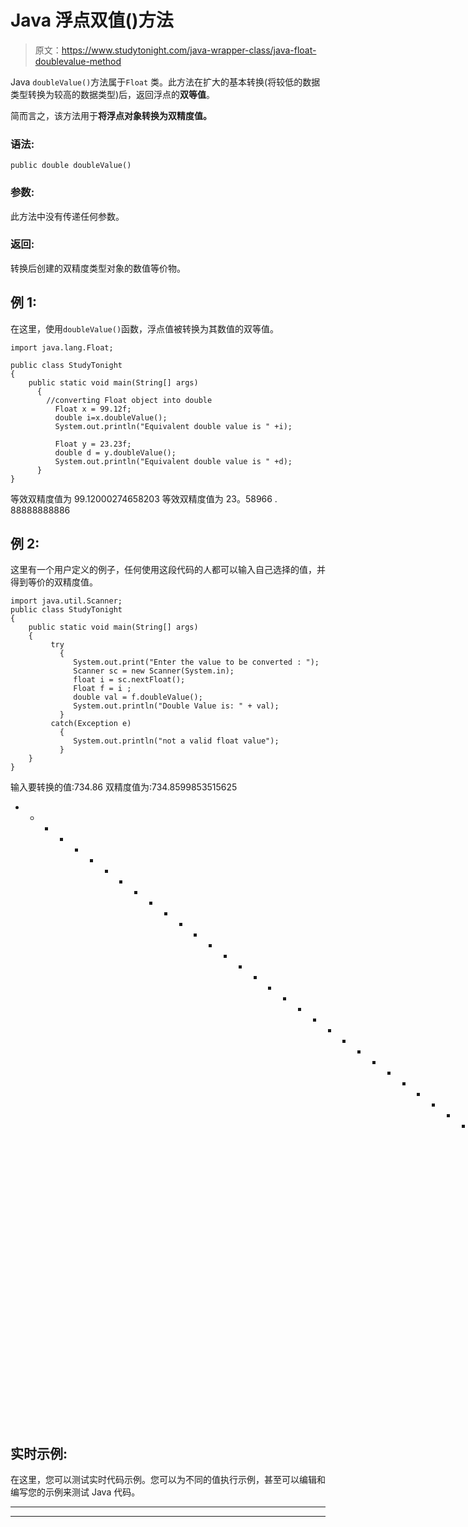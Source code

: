 # Java 浮点双值()方法

> 原文：<https://www.studytonight.com/java-wrapper-class/java-float-doublevalue-method>

Java `doubleValue()`方法属于`Float` 类。此方法在扩大的基本转换(将较低的数据类型转换为较高的数据类型)后，返回浮点的**双等值**。

简而言之，该方法用于**将浮点对象转换为双精度值。**

### 语法:

```
public double doubleValue() 
```

### 参数:

此方法中没有传递任何参数。

### 返回:

转换后创建的双精度类型对象的数值等价物。

## 例 1:

在这里，使用`doubleValue()`函数，浮点值被转换为其数值的双等值。

```
import java.lang.Float;

public class StudyTonight
{  
    public static void main(String[] args) 
      {  
        //converting Float object into double
          Float x = 99.12f;
          double i=x.doubleValue();
          System.out.println("Equivalent double value is " +i);

          Float y = 23.23f;  
          double d = y.doubleValue();  
          System.out.println("Equivalent double value is " +d);
      }  
} 
```

等效双精度值为 99.12000274658203
等效双精度值为 23。58966 . 88888888886

## 例 2:

这里有一个用户定义的例子，任何使用这段代码的人都可以输入自己选择的值，并得到等价的双精度值。

```
import java.util.Scanner;  
public class StudyTonight
{  
    public static void main(String[] args) 
    {  
         try
           {
              System.out.print("Enter the value to be converted : ");  
              Scanner sc = new Scanner(System.in);  
              float i = sc.nextFloat();  
              Float f = i ;  
              double val = f.doubleValue();  
              System.out.println("Double Value is: " + val);  
           }
         catch(Exception e)
           {
              System.out.println("not a valid float value"); 
           }
    }
}
```

输入要转换的值:734.86
双精度值为:734.8599853515625
* * * * * * * * * * * * * * * * * * * * * * * * * * * * * * * * * * *输入要转换的值:0x00.5
不是有效的浮点数

## 实时示例:

在这里，您可以测试实时代码示例。您可以为不同的值执行示例，甚至可以编辑和编写您的示例来测试 Java 代码。

* * *

* * *
